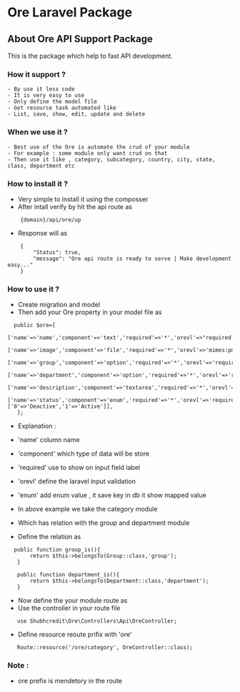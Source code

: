 # Ore Laravel Package 

## About Ore API Support Package

This is the package which help to fast API development.

### How it support ?
    - By use it less code 
    - It is very easy to use
    - Only define the model file
    - Get resource task automated like
    - List, save, show, edit, update and delete

### When we use it ?
    - Best use of the Ore is automate the crud of your module
    - For example : some module only want crud on that
    - Then use it like , category, subcategory, country, city, state, class, department etc  

### How to install it ?
- Very simple to install it using the composser
- After intall verify by hit the api route as 
```
    {domain}/api/ore/up
```
- Response will as 
```
    {
        "Status": true,
        "message": "Ore api route is ready to serve | Make development easy..."
    }
```

### How to use it ?
 - Create migration and model 
 - Then add your Ore property in your model file as 
 ```
   public $ore=[
        ['name'=>'name','component'=>'text','required'=>'*','orevl'=>"required|unique:categories,name"],
        ['name'=>'image','component'=>'file','required'=>'*','orevl'=>'mimes:png,jpg,jpeg'],
        ['name'=>'group','component'=>'option','required'=>'*','orevl'=>'required','relation'=>"Group,id,name"],
        ['name'=>'department','component'=>'option','required'=>'*','orevl'=>'required','relation'=>"Department,id,name"],
        ['name'=>'description','component'=>'textarea','required'=>'*','orevl'=>'required'],
        ['name'=>'status','component'=>'enum','required'=>'*','orevl'=>'required','enum'=>['0'=>'Deactive','1'=>'Active']],
    ];
 ```
 - Explanation :    
 - 'name' column name
 - 'component' which type of data will be store
 - 'required' use to show on input field label
 - 'orevl' define the laravel input validation
 - 'enum' add enum value , it save key in db it show mapped value 

 - In above example we take the category module 
 - Which has relation with the group and department module
 - Define the relation as 
 ```
   public function group_is(){
        return $this->belongsTo(Group::class,'group');
    }

    public function department_is(){
        return $this->belongsTo(Department::class,'department');
    }

 ```
 - Now define the your module route as
 - Use the controller in your route file

 ```
    use Shubhcredit\Ore\Controllers\Api\OreController;
 ``` 
 - Define resource reoute prifix with 'ore'
 ```
    Route::resource('/ore/category', OreController::class);
 ```

### Note : 
- ore prefix is mendetory in the route
 

